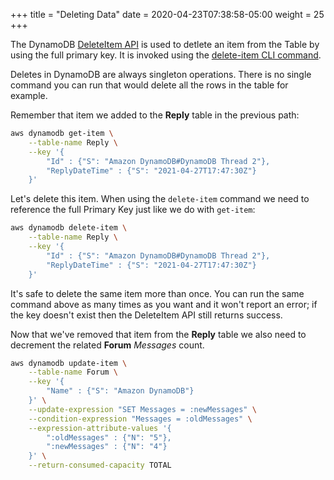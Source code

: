 +++
title = "Deleting Data"
date = 2020-04-23T07:38:58-05:00
weight = 25
+++

The DynamoDB [DeleteItem API](https://docs.aws.amazon.com/amazondynamodb/latest/APIReference/API_DeleteItem.html) is used to detlete an item from the Table by using the full primary key.  It is invoked using the [delete-item CLI command](https://docs.aws.amazon.com/cli/latest/reference/dynamodb/delete-item.html).

Deletes in DynamoDB are always singleton operations.  There is no single command you can run that would delete all the rows in the table for example.

Remember that item we added to the **Reply** table in the previous path:

```bash
aws dynamodb get-item \
    --table-name Reply \
    --key '{
        "Id" : {"S": "Amazon DynamoDB#DynamoDB Thread 2"},
        "ReplyDateTime" : {"S": "2021-04-27T17:47:30Z"}
    }'
```

Let's delete this item.  When using the `delete-item` command we need to reference the full Primary Key just like we do with `get-item`:

```bash
aws dynamodb delete-item \
    --table-name Reply \
    --key '{
        "Id" : {"S": "Amazon DynamoDB#DynamoDB Thread 2"},
        "ReplyDateTime" : {"S": "2021-04-27T17:47:30Z"}
    }'
```

It's safe to delete the same item more than once.  You can run the same command above as many times as you want and it won't report an error; if the key doesn't exist then the DeleteItem API still returns success.

Now that we've removed that item from the **Reply** table we also need to decrement the related **Forum** *Messages* count.

```bash
aws dynamodb update-item \
    --table-name Forum \
    --key '{
        "Name" : {"S": "Amazon DynamoDB"}
    }' \
    --update-expression "SET Messages = :newMessages" \
    --condition-expression "Messages = :oldMessages" \
    --expression-attribute-values '{
        ":oldMessages" : {"N": "5"},
        ":newMessages" : {"N": "4"}
    }' \
    --return-consumed-capacity TOTAL
```
